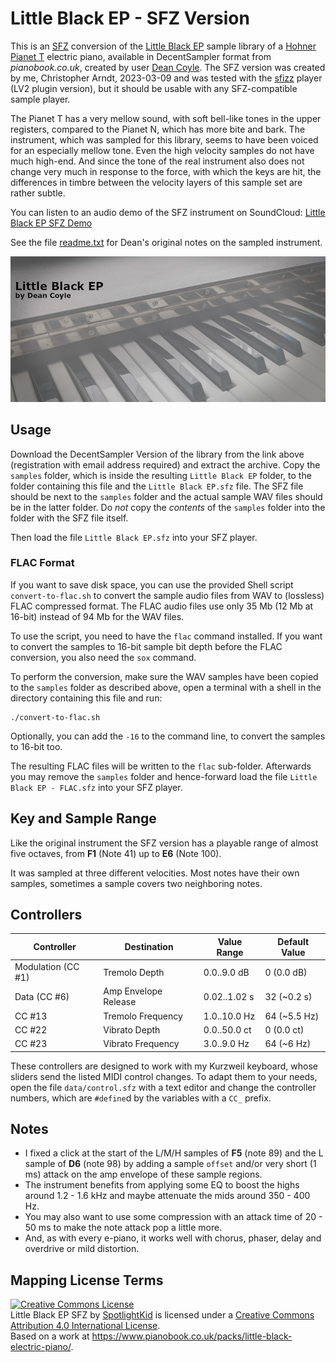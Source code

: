 # Little Black EP - SFZ Version

This is an [SFZ] conversion of the [Little Black EP] sample library of a
[Hohner Pianet T] electric piano, available in DecentSampler format from
*pianobook.co.uk*, created by user [Dean Coyle]. The SFZ version was created by
me, Christopher Arndt, 2023-03-09 and was tested with the [sfizz] player (LV2
plugin version), but it should be usable with any SFZ-compatible sample player.

The Pianet T has a very mellow sound, with soft bell-like tones in the upper
registers, compared to the Pianet N, which has more bite and bark. The
instrument, which was sampled for this library, seems to have been voiced for
an especially mellow tone. Even the high velocity samples do not have much
high-end. And since the tone of the real instrument also does not change very
much in response to the force, with which the keys are hit, the differences in
timbre between the velocity layers of this sample set are rather subtle.

You can listen to an audio demo of the SFZ instrument on SoundCloud:
[Little Black EP SFZ Demo]

See the file [readme.txt] for Dean's original notes on the sampled instrument.

![Little Black EP](./Little%20Black%20EP.jpg)


## Usage

Download the DecentSampler Version of the library from the link above
(registration with email address required) and extract the archive. Copy the
`samples` folder, which is inside the resulting `Little Black EP` folder, to
the folder containing this file and the `Little Black EP.sfz` file. The SFZ
file should be next to the `samples` folder and the actual sample WAV files
should be in the latter folder. Do *not* copy the *contents* of the `samples`
folder into the folder with the SFZ file itself.

Then load the file `Little Black EP.sfz` into your SFZ player.


### FLAC Format

If you want to save disk space, you can use the provided Shell script
`convert-to-flac.sh` to convert the sample audio files from WAV to (lossless)
FLAC compressed format. The FLAC audio files use only 35 Mb (12 Mb at 16-bit)
instead of 94 Mb for the WAV files.

To use the script, you need to have the `flac` command installed. If you want
to convert the samples to 16-bit sample bit depth before the FLAC conversion,
you also need the `sox` command.

To perform the conversion, make sure the WAV samples have been copied to the
`samples` folder as described above, open a terminal with a shell in the
directory containing this file and run:

    ./convert-to-flac.sh

Optionally, you can add the `-16` to the command line, to convert the samples
to 16-bit too.

The resulting FLAC files will be written to the `flac` sub-folder. Afterwards
you may remove the `samples` folder and hence-forward load the file
`Little Black EP - FLAC.sfz` into your SFZ player.


## Key and Sample Range

Like the original instrument the SFZ version has a playable range of almost
five octaves, from **F1** (Note 41) up to **E6** (Note 100).

It was sampled at three different velocities. Most notes have their own samples,
sometimes a sample covers two neighboring notes.


## Controllers

| Controller          | Destination           | Value Range    | Default Value   |
| ------------------- | --------------------- | -------------- | --------------- |
| Modulation (CC #1)  | Tremolo Depth         | 0.0..9.0 dB    | 0 (0.0 dB)      |
| Data (CC #6)        | Amp Envelope Release  | 0.02..1.02 s   | 32 (~0.2 s)    |
| CC #13              | Tremolo Frequency     | 1.0..10.0 Hz   | 64 (~5.5 Hz)    |
| CC #22              | Vibrato Depth         | 0.0..50.0 ct   | 0 (0.0 ct)      |
| CC #23              | Vibrato Frequency     | 3.0..9.0 Hz    | 64 (~6 Hz)      |

These controllers are designed to work with my Kurzweil keyboard, whose sliders
send the listed MIDI control changes. To adapt them to your needs, open the file
`data/control.sfz` with a text editor and change the controller numbers, which are
`#define`d by the variables with a `CC_` prefix.


## Notes

* I fixed a click at the start of the L/M/H samples of **F5** (note 89) and the L
  sample of **D6** (note 98) by adding a sample `offset` and/or very short (1 ms)
  attack on the amp envelope of these sample regions.
* The instrument benefits from applying some EQ to boost the highs around 1.2 -
  1.6 kHz and maybe attenuate the mids around 350 - 400 Hz.
* You may also want to use some compression with an attack time of 20 - 50 ms to
  make the note attack pop a little more.
* And, as with every e-piano, it works well with chorus, phaser, delay and
  overdrive or mild distortion.


## Mapping License Terms

<a rel="license" href="http://creativecommons.org/licenses/by/4.0/"><img alt="Creative Commons License" style="border-width:0" src="https://i.creativecommons.org/l/by/4.0/88x31.png" /></a><br /><span xmlns:dct="http://purl.org/dc/terms/" property="dct:title">Little Black EP SFZ</span> by <a xmlns:cc="http://creativecommons.org/ns#" href="https://github.com/sfzinstruments/mappings/tree/master/Pianobook%20SFZ/Little%20Black%20EP" property="cc:attributionName" rel="cc:attributionURL">SpotlightKid</a> is licensed under a <a rel="license" href="http://creativecommons.org/licenses/by/4.0/">Creative Commons Attribution 4.0 International License</a>.<br />Based on a work at <a xmlns:dct="http://purl.org/dc/terms/" href="https://www.pianobook.co.uk/packs/little-black-electric-piano/" rel="dct:source">https://www.pianobook.co.uk/packs/little-black-electric-piano/</a>.


[Dean Coyle]: https://www.pianobook.co.uk/profile/deancoyle/
[Hohner Pianet T]: http://hohner-pianet.com/hohner_pianet/
[Little Black EP]: https://www.pianobook.co.uk/packs/little-black-electric-piano/
[Little Black EP SFZ Demo]: https://soundcloud.com/spotlightkid/little-black-ep-sfz-demo
[SFZ]: http://sfzformat.com/
[readme.txt]: ./readme.txt
[sfizz]: https://sfz.tools/sfizz/
